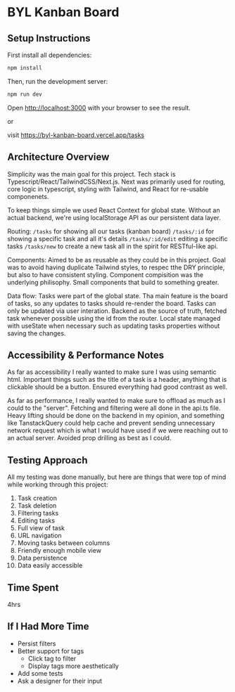 # BYL Kanban Board

## Setup Instructions

First install all dependencies:
```bash
npm install
```

Then, run the development server:

```bash
npm run dev
```

Open [http://localhost:3000](http://localhost:3000) with your browser to see the result.

or

visit https://byl-kanban-board.vercel.app/tasks

## Architecture Overview
Simplicity was the main goal for this project. Tech stack is Typescript/React/TailwindCSS/Next.js.
Next was primarily used for routing, core logic in typescript, styling with Tailwind, and React for re-usable componenets.

To keep things simple we used React Context for global state.
Without an actual backend, we're using localStorage API as our persistent data layer.

Routing:
```/tasks``` for showing all our tasks (kanban board)
```/tasks/:id``` for showing a specific task and all it's details
```/tasks/:id/edit``` editing a specific tasks
```/tasks/new``` to create a new task
all in the spirit for RESTful-like api.

Components:
Aimed to be as reusable as they could be in this project. Goal was to avoid having duplicate Tailwind styles, to respec tthe DRY principle, but also to have consistent styling.
Component compisition was the underlying philisophy. Small components that build to something greater.

Data flow:
Tasks were part of the global state. Tha main feature is the board of tasks, so any updates to tasks should re-render the board. Tasks can only be updated via user interation.
Backend as the source of truth, fetched task whenever possible using the id from the router. Local state managed with useState when necessary such as updating tasks properties without saving the changes.

## Accessibility & Performance Notes
As far as accessibility I really wanted to make sure I was using semantic html. Important things such as the title of a task is a header, anything that is clickable should be a button. Ensured everything had good contrast as well.

As far as performance, I really wanted to make sure to offload as much as I could to the "server". Fetching and filtering were all done in the api.ts file. Heavy lifting should be done on the backend in my opinion, and something like TanstackQuery could help cache and prevent sending unnecessary network request which is what I would have used if we were reaching out to an actual server. Avoided prop drilling as best as I could.

## Testing Approach
All my testing was done manually, but here are things that were top of mind while working through this project:

1. Task creation
2. Task deletion
3. Filtering tasks
4. Editing tasks
5. Full view of task
6. URL navigation
7. Moving tasks between columns
8. Friendly enough mobile view
9. Data persistence
10. Data easily accessible

## Time Spent
4hrs

## If I Had More Time
* Persist filters
* Better support for tags
  * Click tag to filter
  * Display tags more aesthetically
* Add some tests
* Ask a designer for their input
